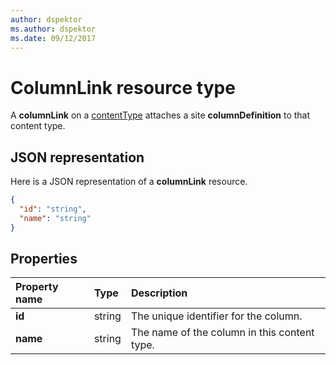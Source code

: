 ```yaml
---
author: dspektor
ms.author: dspektor
ms.date: 09/12/2017
---
```

# ColumnLink resource type

A **columnLink** on a [contentType][] attaches a site **columnDefinition** to that content type.

[contentType]: contentType.md

## JSON representation

Here is a JSON representation of a **columnLink** resource.
<!-- { "blockType": "resource", "@odata.type": "microsoft.graph.columnLink" } -->

```json
{
  "id": "string",
  "name": "string"
}
```

## Properties

| Property name | Type   | Description
|:--------------|:-------|:----------------------------------------------------
| **id**        | string | The unique identifier for the column.
| **name**      | string | The name of the column  in this content type.

<!-- {
  "type": "#page.annotation",
  "description": "",
  "keywords": "",
  "section": "documentation",
  "tocPath": "Resources/ColumnLink"
} -->
